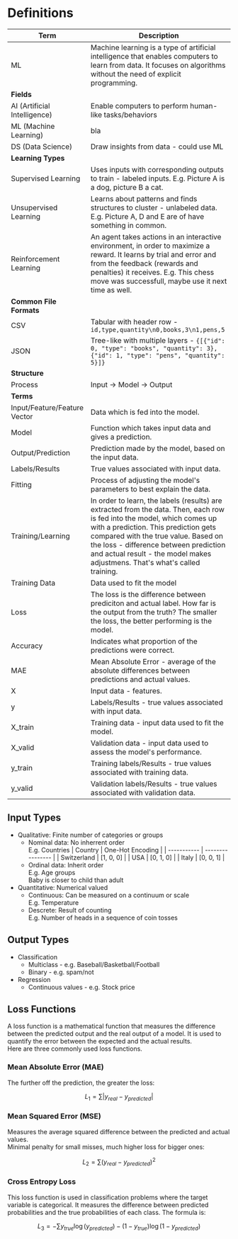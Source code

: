 # Definitions

| Term | Description                             |
| ---- | ----------------------------------------|
| ML   | Machine learning is a type of artificial intelligence that enables computers to learn from data. It focuses on algorithms without the need of explicit programming. |
| **Fields** |
| AI (Artificial Intelligence) | Enable computers to perform human-like tasks/behaviors   |
| ML (Machine Learning) | bla |
| DS (Data Science) | Draw insights from data - could use ML |
| **Learning Types** |
| Supervised Learning | Uses inputs with corresponding outputs to train - labeled inputs. E.g. Picture A is a dog, picture B a cat. |
| Unsupervised Learning | Learns about patterns and finds structures to cluster - unlabeled data. E.g. Picture A, D and E are of have something in common. |
| Reinforcement Learning | An agent takes actions in an interactive environment, in order to maximize a reward. It learns by trial and error and from the feedback (rewards and penalties) it receives. E.g. This chess move was successfull, maybe use it next time as well. |
| **Common File Formats** |
| CSV | Tabular with header row  - `id,type,quantity\n0,books,3\n1,pens,5` |
| JSON | Tree-like with multiple layers - `{[{"id": 0, "type": "books", "quantity": 3}, {"id": 1, "type": "pens", "quantity": 5}]}` |
| **Structure** |
| Process | Input -> Model -> Output |
| **Terms** |
| Input/Feature/Feature Vector | Data which is fed into the model. |
| Model | Function which takes input data and gives a prediction. |
| Output/Prediction | Prediction made by the model, based on the input data. |
| Labels/Results | True values associated with input data. |
| Fitting | Process of adjusting the model's parameters to best explain the data. |
| Training/Learning | In order to learn, the labels (results) are extracted from the data. Then, each row is fed into the model, which comes up with a prediction. This prediction gets compared with the true value. Based on the loss - difference between prediction and actual result - the model makes adjustmens. That's what's called training. |
| Training Data | Data used to fit the model |
| Loss | The loss is the difference between prediciton and actual label. How far is the output from the truth? The smaller the loss, the better performing is the model. |
| Accuracy | Indicates what proportion of the predictions were correct. |
| MAE | Mean Absolute Error - average of the absolute differences between predictions and actual values. |
| X | Input data - features. |
| y | Labels/Results - true values associated with input data. |
| X_train | Training data - input data used to fit the model. |
| X_valid | Validation data - input data used to assess the model's performance. |
| y_train | Training labels/Results - true values associated with training data. |
| y_valid | Validation labels/Results - true values associated with validation data. |

## Input Types

- Qualitative: Finite number of categories or groups
  - Nominal data: No inherrent order  
    E.g. Countries
    | Country | One-Hot Encoding |
    | ----------- | ---------------- |
    | Switzerland | [1, 0, 0] |
    | USA | [0, 1, 0] |
    | Italy | [0, 0, 1] |
  - Ordinal data: Inherit order  
    E.g. Age groups  
    Baby is closer to child than adult
- Quantitative: Numerical valued
  - Continuous: Can be measured on a continuum or scale  
    E.g. Temperature
  - Descrete: Result of counting  
    E.g. Number of heads in a sequence of coin tosses

## Output Types

- Classification
  - Multiclass - e.g. Baseball/Basketball/Football
  - Binary - e.g. spam/not
- Regression
  - Continuous values - e.g. Stock price

## Loss Functions

A loss function is a mathematical function that measures the difference between the predicted output and the real output of a model. It is used to quantify the error between the expected and the actual results.  
Here are three commonly used loss functions.

### Mean Absolute Error (MAE)

The further off the prediction, the greater the loss:

$$L_1 = \sum|y_{real} - y_{predicted}|$$


### Mean Squared Error (MSE)

Measures the average squared difference between the predicted and actual values.  
Minimal penalty for small misses, much higher loss for bigger ones:

$$L_2 = \sum(y_{real} - y_{predicted})^2$$

### Cross Entropy Loss

This loss function is used in classification problems where the target variable is categorical. It measures the difference between predicted probabilities and the true probabilities of each class. The formula is:

$$L_3 = - \sum y_{true} \log(y_{predicted}) - (1-y_{true}) \log(1-y_{predicted})$$

